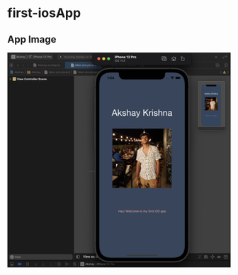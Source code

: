 # first-iosApp

## App Image

![Version 0 App Image](https://github.com/akshaykrishh/first-iosApp/blob/main/img/verison1.png)

